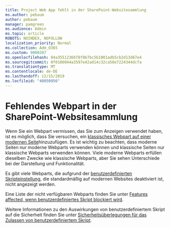 ```yaml
---
title: Project Web App fehlt in der SharePoint-Websitesammlung
ms.author: pebaum
author: pebaum
manager: pamgreen
ms.audience: Admin
ms.topic: article
ROBOTS: NOINDEX, NOFOLLOW
localization_priority: Normal
ms.collection: Adm_O365
ms.custom: 9000207
ms.openlocfilehash: 84a35512366f8f0b7bc5b1001adb5cb2d13d67e4
ms.sourcegitcommit: 0f0186044a3597e42ad14c32ca58e7224344dcfa
ms.translationtype: MT
ms.contentlocale: de-DE
ms.lasthandoff: 12/15/2019
ms.locfileid: "40050956"
---
```

# <a name="missing-web-part-in-sharepoint-site-collection"></a>Fehlendes Webpart in der SharePoint-Websitesammlung

Wenn Sie ein Webpart vermissen, das Sie zum Anzeigen verwendet haben, ist es möglich, dass Sie versuchen, ein [klassisches Webpart auf einer modernen Seite](https://support.office.com/article/classic-and-modern-web-part-experiences-3fdae6c3-8fc1-49ab-8708-8c104b882e64)hinzuzufügen. Es ist wichtig zu beachten, dass moderne Seiten nur moderne Webparts verwenden können und klassische Seiten nur klassische Webparts verwenden können. Viele moderne Webparts erfüllen dieselben Zwecke wie klassische Webparts, aber Sie sehen Unterschiede bei der Darstellung und Funktionalität.

Es gibt viele Webparts, die aufgrund der [benutzerdefinierten Skripteinstellung](https://docs.microsoft.com/sharepoint/allow-or-prevent-custom-script), die standardmäßig auf modernen Websites deaktiviert ist, nicht angezeigt werden. 

Eine Liste der nicht verfügbaren Webparts finden Sie unter [Features affected, wenn benutzerdefiniertes Skript blockiert wird](https://docs.microsoft.com/sharepoint/allow-or-prevent-custom-script#features-affected-when-custom-script-is-blocked).

 Weitere Informationen zu den Auswirkungen von benutzerdefiniertem Skript auf die Sicherheit finden Sie unter [Sicherheitsüberlegungen für das Zulassen von benutzerdefiniertem Skript](https://docs.microsoft.com/sharepoint/security-considerations-of-allowing-custom-script).
